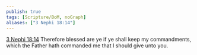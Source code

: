 ```yaml
---
publish: true
tags: [Scripture/BoM, noGraph]
aliases: ["3 Nephi 18:14"]
---
```

[3 Nephi 18:14](https://churchofjesuschrist.org/study/scriptures/bofm/3-ne/18?lang=eng&id=p14#p14) Therefore blessed are ye if ye shall keep my commandments, which the Father hath commanded me that I should give unto you.
